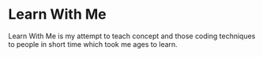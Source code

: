 # Learn With Me

Learn With Me is my attempt to teach concept and those coding techniques to people in short time which took me ages to learn.
